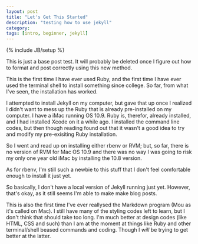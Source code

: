 ```yaml
---
layout: post
title: "Let's Get This Started"
description: "testing how to use jekyll"
category: 
tags: [intro, beginner, jekyll]
---
```


{% include JB/setup %}

This is just a base post test. It will probably be deleted once I figure out how to format and post correctly using this new method. 

This is the first time I have ever used Ruby, and the first time I have ever used the terminal shell to install something since college. So far, from what I've seen, the installation has worked. 

<!--more-->

I attempted to install Jekyll on my computer, but gave that up once I realized I didn't want to mess up the Ruby that is already pre-installed on my computer. I have a iMac running OS 10.9. Ruby is, therefor, already installed, and I had installed Xcode on it a while ago. I installed the command line codes, but then though reading found out that it wasn't a good idea to try and modify my pre-exisiting Ruby installation. 

So I went and read up on installing either rbenv or RVM; but, so far, there is no version of RVM for Mac OS 10.9 and there was no way I was going to risk my only one year old iMac by installing the 10.8 version. 

As for rbenv, I'm still such a newbie to this stuff that I don't feel comfortable enough to install it just yet. 

So basically, I don't have a local version of Jekyll running just yet. However, that's okay, as it still seems I'm able to make make blog posts.

This is also the first time I've ever reallysed the Markdown program (Mou as it's called on Mac). I still have many of the styling codes left to learn, but I don't think that should take too long. I'm much better at design codes (like HTML, CSS and such) than I am at the moment at things like Ruby and other terminal/shell beased commands and coding. Though I _will_ be trying to get better at the latter. 
